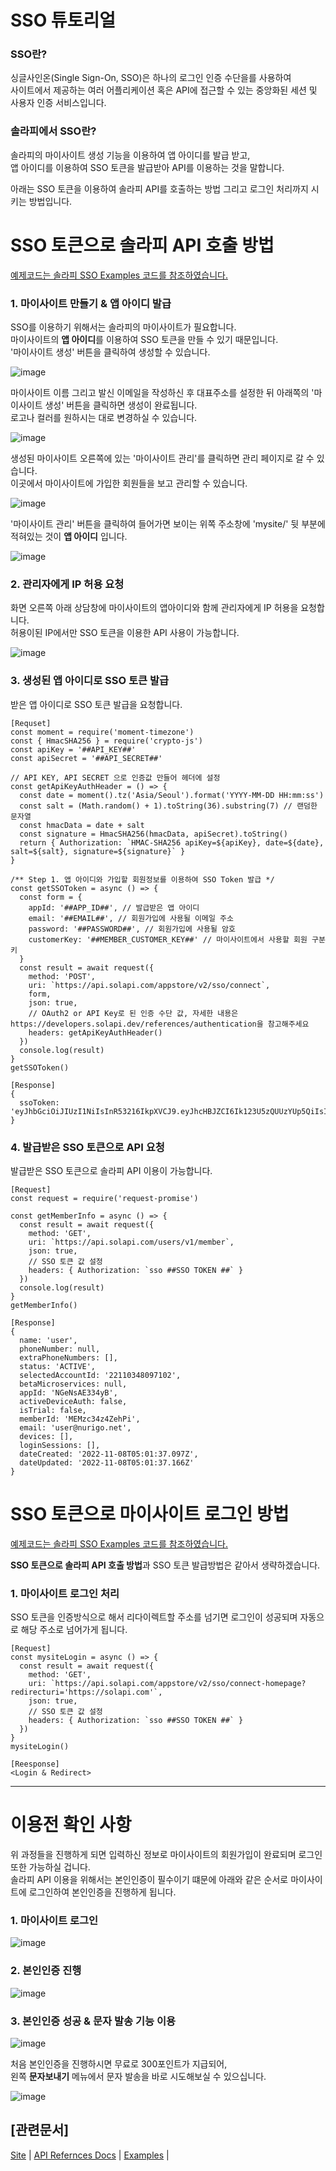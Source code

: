 # SSO 튜토리얼

### SSO란?
싱글사인온(Single Sign-On, SSO)은 하나의 로그인 인증 수단을를 사용하여  
사이트에서 제공하는 여러 어플리케이션 혹은 API에 접근할 수 있는 중앙화된 세션 및 사용자 인증 서비스입니다.

### 솔라피에서 SSO란?
솔라피의 마이사이트 생성 기능을 이용하여 앱 아이디를 발급 받고,  
앱 아이디를 이용하여 SSO 토큰을 발급받아 API를 이용하는 것을 말합니다.

아래는 SSO 토큰을 이용하여 솔라피 API를 호출하는 방법 그리고 로그인 처리까지 시키는 방법입니다.


# SSO 토큰으로 솔라피 API 호출 방법 
[예제코드는 솔라피 SSO Examples 코드를 참조하였습니다.](https://github.com/solapi/sso-exmaples/blob/main/node/examples.js)

### 1. 마이사이트 만들기 & 앱 아이디 발급
SSO를 이용하기 위해서는 솔라피의 마이사이트가 필요합니다.  
마이사이트의 **앱 아이디**를 이용하여 SSO 토큰을 만들 수 있기 때문입니다.  
'마이사이트 생성' 버튼을 클릭하여 생성할 수 있습니다.

![image](https://user-images.githubusercontent.com/4575603/200463085-6fc19bba-0091-4fe3-9c6b-5378691dcd5a.png)

마이사이트 이름 그리고 발신 이메일을 작성하신 후 대표주소를 설정한 뒤 아래쪽의 '마이사이트 생성' 버튼을 클릭하면 생성이 완료됩니다.  
로고나 컬러를 원하시는 대로 변경하실 수 있습니다.

![image](https://user-images.githubusercontent.com/4575603/201793620-c23c2d20-c5ca-475e-8b08-c65ee946c5c6.png)

생성된 마이사이트 오른쪽에 있는 '마이사이트 관리'를 클릭하면 관리 페이지로 갈 수 있습니다.  
이곳에서 마이사이트에 가입한 회원들을 보고 관리할 수 있습니다.

![image](https://user-images.githubusercontent.com/4575603/201792766-ecbc2143-ca1b-42fd-af04-938a8a0ba042.png)

'마이사이트 관리' 버튼을 클릭하여 들어가면 보이는 위쪽 주소창에 'mysite/' 뒷 부분에 적혀있는 것이 **앱 아이디** 입니다.

![image](https://user-images.githubusercontent.com/4575603/201793333-ac52fa56-f819-428e-a775-3271a3720300.png)



### 2. 관리자에게 IP 허용 요청
화면 오른쪽 아래 상담창에 마이사이트의 앱아이디와 함께 관리자에게 IP 허용을 요청합니다.  
허용이된 IP에서만 SSO 토큰을 이용한 API 사용이 가능합니다.  

![image](https://user-images.githubusercontent.com/4575603/201794545-08e03acb-6b37-438c-8695-17f458732473.png)




### 3. 생성된 앱 아이디로 SSO 토큰 발급
받은 앱 아이디로 SSO 토큰 발급을 요청합니다.

```
[Requset]
const moment = require('moment-timezone')
const { HmacSHA256 } = require('crypto-js')
const apiKey = '##API_KEY##'
const apiSecret = '##API_SECRET##'

// API KEY, API SECRET 으로 인증값 만들어 헤더에 설정
const getApiKeyAuthHeader = () => {
  const date = moment().tz('Asia/Seoul').format('YYYY-MM-DD HH:mm:ss')
  const salt = (Math.random() + 1).toString(36).substring(7) // 랜덤한 문자열
  const hmacData = date + salt
  const signature = HmacSHA256(hmacData, apiSecret).toString()
  return { Authorization: `HMAC-SHA256 apiKey=${apiKey}, date=${date}, salt=${salt}, signature=${signature}` }
}

/** Step 1. 앱 아이디와 가입할 회원정보를 이용하여 SSO Token 발급 */
const getSSOToken = async () => {
  const form = {
    appId: '##APP_ID##', // 발급받은 앱 아이디
    email: '##EMAIL##', // 회원가입에 사용될 이메일 주소
    password: '##PASSWORD##', // 회원가입에 사용될 암호
    customerKey: '##MEMBER_CUSTOMER_KEY##' // 마이사이트에서 사용할 회원 구분 키
  }
  const result = await request({
    method: 'POST',
    uri: `https://api.solapi.com/appstore/v2/sso/connect`,
    form,
    json: true,
    // OAuth2 or API Key로 된 인증 수단 값, 자세한 내용은 https://developers.solapi.dev/references/authentication을 참고해주세요
    headers: getApiKeyAuthHeader()
  })
  console.log(result)
}
getSSOToken()
```

```
[Response]
{
  ssoToken: 'eyJhbGciOiJIUzI1NiIsInR53216IkpXVCJ9.eyJhcHBJZCI6Ik123U5zQUUzYUp5QiIsIm1lbWJlcklkIjoiTUVNemNhZHo0WmVoUGkiLCJhY2NvdW50SWQiOiIyMjExMDgxODA5NzEwMiIsImlhdCI6MTY2Nzg4MzY5N30.rKGE_xa1ONf5vXn14wI23nlNLeNVst0gEJ_b9E9rReI'
}
```



### 4. 발급받은 SSO 토큰으로 API 요청
발급받은 SSO 토큰으로 솔라피 API 이용이 가능합니다.
```
[Request]
const request = require('request-promise')

const getMemberInfo = async () => {
  const result = await request({
    method: 'GET',
    uri: `https://api.solapi.com/users/v1/member`,
    json: true,
    // SSO 토큰 값 설정
    headers: { Authorization: `sso ##SSO TOKEN ##` }
  })
  console.log(result)
}
getMemberInfo()
```

```
[Response]
{
  name: 'user',
  phoneNumber: null,
  extraPhoneNumbers: [],
  status: 'ACTIVE',
  selectedAccountId: '22110348097102',
  betaMicroservices: null,
  appId: 'NGeNsAE334yB',
  activeDeviceAuth: false,
  isTrial: false,
  memberId: 'MEMzc34z4ZehPi',
  email: 'user@nurigo.net',
  devices: [],
  loginSessions: [],
  dateCreated: '2022-11-08T05:01:37.097Z',
  dateUpdated: '2022-11-08T05:01:37.166Z'
}
```


# SSO 토큰으로 마이사이트 로그인 방법
[예제코드는 솔라피 SSO Examples 코드를 참조하였습니다.](https://github.com/solapi/sso-exmaples)

**SSO 토큰으로 솔라피 API 호출 방법**과 SSO 토큰 발급방법은 같아서 생략하겠습니다.

### 1. 마이사이트 로그인 처리
SSO 토큰을 인증방식으로 해서 리다이렉트할 주소를 넘기면 로그인이 성공되며 자동으로 해당 주소로 넘어가게 됩니다.


```
[Request]
const mysiteLogin = async () => {
  const result = await request({
    method: 'GET',
    uri: `https://api.solapi.com/appstore/v2/sso/connect-homepage?redirecturi='https://solapi.com'`,    
    json: true,
    // SSO 토큰 값 설정
    headers: { Authorization: `sso ##SSO TOKEN ##` }
  })
}
mysiteLogin()
```

```
[Reesponse]
<Login & Redirect>
```


---
# 이용전 확인 사항

위 과정들을 진행하게 되면 입력하신 정보로 마이사이트의 회원가입이 완료되며 로그인 또한 가능하실 겁니다.  
솔라피 API 이용을 위해서는 본인인증이 필수이기 떄문에 아래와 같은 순서로 마이사이트에 로그인하여 본인인증을 진행하게 됩니다.

### 1. 마이사이트 로그인

![image](https://user-images.githubusercontent.com/4575603/201789219-2db29bb9-37cc-403a-8595-067a149349f8.png)


### 2. 본인인증 진행

![image](https://user-images.githubusercontent.com/4575603/201789368-dedce174-916d-4900-a01a-4f2df60bc851.png)


### 3. 본인인증 성공 & 문자 발송 기능 이용

![image](https://user-images.githubusercontent.com/4575603/201790312-7fbd81fa-521a-40be-a17f-f1fe7697ae9c.png)


처음 본인인증을 진행하시면 무료로 300포인트가 지급되어,  
왼쪽 **문자보내기** 메뉴에서 문자 발송을 바로 시도해보실 수 있으십니다.

![image](https://user-images.githubusercontent.com/4575603/201790537-1612727f-5da3-4c2f-a5e3-4b9f5e3b8dde.png)



## [관련문서]
[Site](http://solapi.com) |
[API Refernces Docs](https://developers.solapi.dev/references/appstore/connectToken) |
[Examples](https://github.com/solapi/solapi-sso-sdk/tree/master/examples) |

